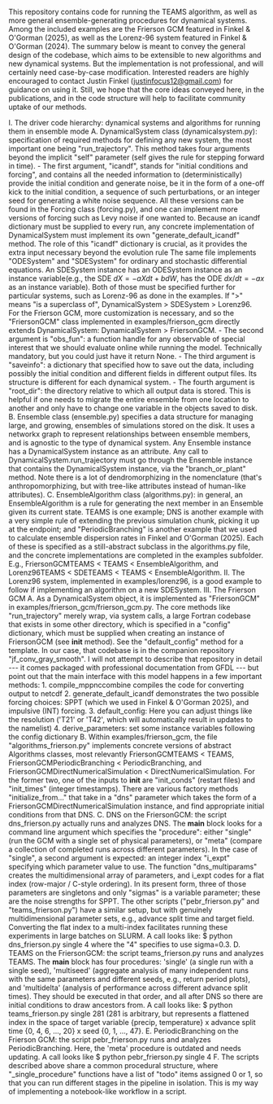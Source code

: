 
This repository contains code for running the TEAMS algorithm, as well as more general ensemble-generating procedures for dynamical systems. Among the included examples are the Frierson GCM featured in Finkel & O'Gorman (2025), as well as the Lorenz-96 system featured in Finkel & O'Gorman (2024). The summary below is meant to convey the general design of the codebase, which aims to be extensible to new algorithms and new dynamical systems. But the implementation is not professional, and will certainly need case-by-case modification. Interested readers are highly encouraged to contact Justin Finkel (justinfocus12@gmail.com) for guidance on using it. Still, we hope that the core ideas conveyed here, in the publications, and in the code structure will help to facilitate community uptake of our methods. 

I. The driver code hierarchy: dynamical systems and algorithms for running them in ensemble mode
    A. DynamicalSystem class (dynamicalsystem.py): specification of required methods for defining any new system, the most important one being "run_trajectory". This method takes four arguments beyond the implicit "self" parameter (self gives the rule for stepping forward in time).
        - The first argument, "icandf", stands for "initial conditions and forcing", and contains all the needed information to (deterministically) provide the initial condition and generate noise, be it in the form of a one-off kick to the initial condition, a sequence of such perturbations, or an integer seed for generating a white noise sequence. All these versions can be found in the Forcing class (forcing.py), and one can implement more versions of forcing such as Levy noise if one wanted to. Because an icandf dictionary must be supplied to every run, any concrete implementation of DynamicalSystem must implement its own "generate_default_icandf" method. The role of this "icandf" dictionary is crucial, as it provides the extra input necessary beyond the evolution rule The same file implements "ODESystem" and "SDESystem" for ordinary and stochastic differential equations. An SDESystem instance has an ODESystem instance as an instance variable(e.g., the SDE $dX = -aX dt + b dW$, has the ODE $dx/dt = -ax$ as an instance variable). Both of those must be specified further for particular systems, such as Lorenz-96 as done in the examples. If ">" means "is a superclass of", DynamicalSystem > SDESystem > Lorenz96. For the Frierson GCM, more customization is necessary, and so the "FriersonGCM" class implemented in examples/frierson_gcm directly extends DynamicalSystem: DynamicalSystem > FriersonGCM. 
        - The second argument is "obs_fun": a function handle for any observable of special interest that we should evaluate online while running the model. Technically mandatory, but you could just have it return None. 
        - The third argument is "saveinfo": a dictionary that specified how to save out the data, including possibly the initial condition and different fields in different output files. Its structure is different for each dynamical system. 
        - The fourth argument is "root_dir": the directory relative to which all output data is stored. This is helpful if one needs to migrate the entire ensemble from one location to another and only have to change one variable in the objects saved to disk. 
    B. Ensemble class (ensemble.py) specifies a data structure for managing large, and growing, ensembles of simulations stored on the disk. It uses a networkx graph to represent relationships between ensemble members, and is agnostic to the type of dynamical system. Any Ensemble instance has a DynamicalSystem instance as an attribute. Any call to DynamicalSystem.run_trajectory must go through the Ensemble instance that contains the DynamicalSystem instance, via the "branch_or_plant" method. Note there is a lot of dendromorphizing in the nomenclature (that's anthropomorphizing, but with tree-like attributes instead of human-like attributes). 
    C. EnsembleAlgorithm class (algorithms.py): in general, an EnsembleAlgorithm is a rule for generating the next member in an Ensemble given its current state. TEAMS is one example; DNS is another example with a very simple rule of extending the previous simulation chunk, picking it up at the endpoint; and "PeriodicBranching" is another example that we used to calculate ensemble dispersion rates in Finkel and O'Gorman (2025). Each of these is specified as a still-abstract subclass in the algorithms.py file, and the concrete implementations are completed in the examples subfolder. E.g., FriersonGCMTEAMS < TEAMS < EnsembleAlgorithm, and Lorenz96TEAMS < SDETEAMS < TEAMS < EnsembleAlgorithm.
II. The Lorenz96 system, implemented in examples/lorenz96, is a good example to follow if implementing an algorithm on a new SDESystem. 
III. The Frierson GCM
    A. As a DynamicalSystem object, it is implemented as "FriersonGCM" in examples/frierson_gcm/frierson_gcm.py. The core methods like "run_trajectory" merely wrap, via system calls, a large Fortran codebase that exists in some other directory, which is specified in a "config" dictionary, which must be supplied when creating an instance of FriersonGCM (see __init__ method). See the "default_config" method for a template. In our case, that codebase is in the companion repository "jf_conv_gray_smooth". I will not attempt to describe that repository in detail --- it comes packaged with professional documentation from GFDL --- but point out that the main interface with this model happens in a few important methods:
        1. compile_mppnccombine compiles the code for converting output to netcdf
        2. generate_default_icandf demonstrates the two possible forcing choices: SPPT (which we used in Finkel & O'Gorman 2025), and impulsive (INT) forcing. 
        3. default_config: Here you can adjust things like the resolution ('T21' or 'T42', which will automatically result in updates to the namelist)
        4. derive_parameters: set some instance variables following the config dictionary
    B. Within examples/frierson_gcm, the file "algorithms_frierson.py" implements concrete versions of abstract Algorithms classes, most relevantly FriersonGCMTEAMS < TEAMS, FriersonGCMPeriodicBranching < PeriodicBranching, and FriersonGCMDirectNumericalSimulation < DirectNumericalSimulation. For the former two, one of the inputs to __init__ are "init_conds" (restart files) and "init_times" (integer timestamps). There are various factory methods "initialize_from..." that take in a "dns" parameter which takes the form of a FriersonGCMDirectNumericalSimulation instance, and find appropriate initial conditions from that DNS. 
    C. DNS on the FriersonGCM: the script dns_frierson.py actually runs and analyzes DNS. The __main__ block looks for a command line argument which specifies the "procedure": either "single" (run the GCM with a single set of physical parameters), or "meta" (compare a collection of completed runs across different parameters). In the case of "single", a second argument is expected: an integer index "i_expt" specifying which parameter value to use. The function "dns_multiparams" creates the multidimensional array of parameters, and i_expt codes for a flat index (row-major / C-style ordering). In its present form, three of those parameters are singletons and only "sigmas" is a variable parameter; these are the noise strengths for SPPT. The other scripts ("pebr_frierson.py" and "teams_frierson.py") have a similar setup, but with genuinely multidimensional parameter sets, e.g., advance split time and target field. Converting the flat index to a multi-index facilitates running these experiments in large batches on SLURM. A call looks like:
        $ python dns_frierson.py single 4
        where the "4" specifies to use sigma=0.3.
    D. TEAMS on the FriersonGCM: the script teams_frierson.py runs and analyzes TEAMS. The __main__ block has four procedures: 'single' (a single run with a single seed), 'multiseed' (aggregate analysis of many independent runs with the same parameters and different seeds, e.g., return period plots), and 'multidelta' (analysis of performance across different advance split times). They should be executed in that order, and all after DNS so there are initial conditions to draw ancestors from. A call  looks like:
        $ python teams_frierson.py single 281
        (281 is arbitrary, but represents a flattened index in the space of target variable {precip, temperature} x advance split time {0, 4, 6, ..., 20} x seed {0, 1, ..., 47}. 
    E. PeriodicBranching on the Frierson GCM: the script pebr_frierson.py runs and analyzes PeriodicBranching. Here, the 'meta' procedure is outdated and needs updating. A call looks like 
        $ python pebr_frierson.py single 4
    F. The scripts described above share a common procedural structure, where "<algorthmname>_single_procedure" functions have a list of "todo" items assigned 0 or 1, so that you can run different stages in the pipeline in isolation. This is my way of implementing a notebook-like workflow in a script. 
